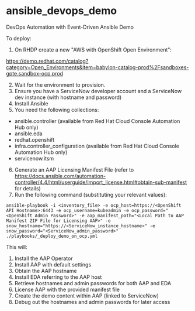 # ansible_devops_demo
DevOps Automation with Event-Driven Ansible Demo

To deploy:

1) On RHDP create a new "AWS with OpenShift Open Environment":

https://demo.redhat.com/catalog?category=Open_Environments&item=babylon-catalog-prod%2Fsandboxes-gpte.sandbox-ocp.prod

2) Wait for the environment to provision.
3) Ensure you have a ServiceNow developer account and a ServiceNow dev instance (with hostname and password)
4) Install Ansible
5) You need the following collections:

- ansible.controller (available from Red Hat Cloud Console Automation Hub only)
- ansible.eda
- redhat.openshift
- infra.controller_configuration (available from Red Hat Cloud Console Automation Hub only)
- servicenow.itsm

6) Generate an AAP Licensing Manifest File (refer to https://docs.ansible.com/automation-controller/4.4/html/userguide/import_license.html#obtain-sub-manifest for details)
7) Run the following command (substituting your relevant values):

`ansible-playbook -i <inventory_file> -e ocp_host=https://<OpenShift API Hostname>:6443 -e ocp_username=kubeadmin -e ocp_password="<OpenShift Admin Password>" -e aap_manifest_path="<Local Path to AAP Manifest ZIP File for Licensing AAP>" -e snow_hostname="https://<ServiceNow_instance_hostname>" -e snow_password="<ServiceNow_admin_password>" ./playbooks/_deploy_demo_on_ocp.yml`


This will:

1) Install the AAP Operator
2) Install AAP with default settings
3) Obtain the AAP hostname
4) Install EDA referring to the AAP host
5) Retrieve hostnames and admin passwords for both AAP and EDA
6) License AAP with the provided manifest file
7) Create the demo content within AAP (linked to ServiceNow)
8) Debug out the hostnames and admin passwords for later access
